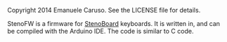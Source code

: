 Copyright 2014 Emanuele Caruso. See the LICENSE file for details.

StenoFW is a firmware for [StenoBoard](http://stenoboard.com) keyboards.
It is written in, and can be compiled with the Arduino IDE.
The code is similar to C code.

